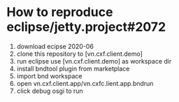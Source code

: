 # How to reproduce eclipse/jetty.project#2072
1. download ecipse 2020-06
2. clone this repository to [vn.cxf.client.demo]
3. run eclipse use [vn.cxf.client.demo] as workspace dir
4. install bndtool plugin from marketplace
5. import bnd workspace
6. open vn.cxf.client.app/vn.cxfc.lient.app.bndrun
7. click debug osgi to run
